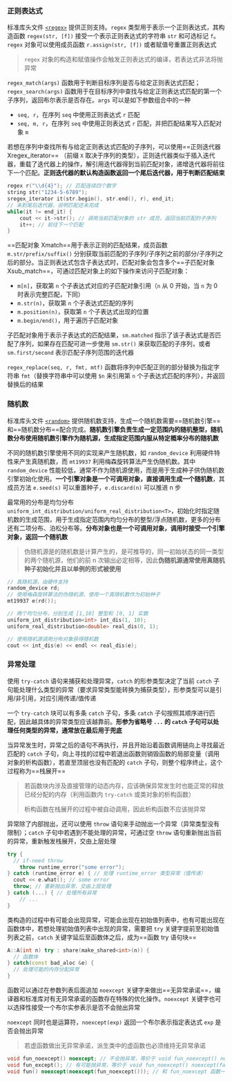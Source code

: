 ### 正则表达式

标准库头文件 [`<regex>`](https://www.apiref.com/cpp-zh/cpp/regex.html) 提供正则支持。`regex` 类型用于表示一个正则表达式，其构造函数 `regex(str, [f])` 接受一个表示正则表达式的字符串 `str` 和可选标记 `f`。`regex` 对象可以使用成员函数 `r.assign(str, [f])` 或者赋值号重置正则表达式

> `regex` 对象的构造和赋值操作会触发正则表达式的编译，若表达式非法将抛异常

`regex_match(args)` 函数用于判断目标序列是否与给定正则表达式匹配；`regex_search(args)` 函数用于在目标序列中查找与给定正则表达式匹配的第一个子序列，返回布尔表示是否存在。`args` 可以是如下参数组合中的一种

- `seq, r`，在序列 `seq` 中使用正则表达式 `r` 匹配
- `seq, m, r`，在序列 `seq` 中使用正则表达式 `r` 匹配，并把匹配结果写入匹配对象 `m`

若想在序列中查找所有与给定正则表达式匹配的子序列，可以使用==正则迭代器 Xregex_iterator== （前缀 `X` 取决于序列的类型），正则迭代器类似于插入迭代器，重载了迭代器上的操作，解引用迭代器得到当前匹配对象，递增迭代器将前往下一个匹配。**正则迭代器的默认构造函数返回一个尾后迭代器，用于判断匹配结束**

```c++
regex r("\\d{4}"); // 匹配连续四个数字
string str("1234-5-6789");
sregex_iterator it(str.begin(), str.end(), r), end_it;
// 未到尾后迭代器，说明匹配还未完成
while(it != end_it) {
	cout << it->str(); // 调用当前匹配对象的 str 成员，返回当前匹配的子序列
	it++; // 前往下一个匹配
}
```

==匹配对象 Xmatch==用于表示正则的匹配结果，成员函数 `m.str/prefix/suffix()` 分别获取当前匹配的子序列/子序列之前的部分/子序列之后的部分。当正则表达式包含子表达式时，匹配对象会包含多个==子匹配对象 Xsub_match==，可通过匹配对象上的如下操作来访问子匹配对象：

- `m[n]`，获取第 `n` 个子表达式对应的子匹配对象引用（`n` 从 0 开始，当 `n` 为 0 时表示完整匹配，下同）
- `m.str(n)`，获取第 `n` 个子表达式匹配的序列
- `m.position(n)`，获取第 `n` 个子表达式出现的位置
- `m.begin/end()`，用于遍历子匹配对象

子匹配对象用于表示子表达式的匹配结果，`sm.matched` 指示了该子表达式是否匹配了序列，如果存在匹配可进一步使用 `sm.str()` 来获取匹配的子序列，或者 `sm.first/second` 表示匹配子序列范围的迭代器

`regex_replace(seq, r, fmt, mtf)` 函数将序列中匹配正则的部分替换为指定字符串 `fmt`（替换字符串中可以使用 `$n` 来引用第 `n` 个子表达式匹配的序列），并返回替换后的结果

### 随机数

标准库头文件 [`<random>`](https://www.apiref.com/cpp-zh/cpp/numeric/random.html) 提供随机数支持，生成一个随机数需要==随机数引擎==和==随机数分布==配合完成。**随机数引擎负责生成一定范围内的随机整型，随机数分布使用随机数引擎作为随机源，生成指定范围内服从特定概率分布的随机数**

不同的随机数引擎使用不同的实现来产生随机数，如 `random_device` 利用硬件特性来产生真随机数，而 `mt19937` 利用梅森旋转算法产生伪随机数。其中 `random_device` 性能较低，通常不作为随机源使用，而是用于生成种子供伪随机数引擎初始化使用。**一个引擎对象是一个可调用对象，直接调用生成一个随机数**，其成员方法 `e.seed(s)` 可以重置种子，`e.discard(n)` 可以推进 n 步

最常用的分布是均匀分布 `uniform_int_distribution/uniform_real_distribution<T>`，初始化时指定随机数的生成范围，用于生成指定范围内均匀分布的整型/浮点随机数，更多的分布还有二项分布、泊松分布等。**分布对象也是一个可调用对象，调用时接受一个引擎对象，返回一个随机数**

> 伪随机源是的随机数是计算产生的，是可推导的，同一初始状态的同一类型的两个随机源，他们的前 n 次输出必定相等，因此**伪随机源通常使用真随机种子初始化并且以单例的形式被使用**

```c++
// 真随机源，由硬件支持
random_device rd;
// 使用梅森旋转算法的伪随机源，使用一个真随机数作为初始种子
mt19937 e(rd());

// 两个均匀分布，分别生成 [1,10] 整型和 [0, 1] 实数
uniform_int_distribution<int> int_dis(1, 10);
uniform_real_distribution<double> real_dis(0, 1);

// 使用随机源调用分布对象获得随机数
cout << int_dis(e) << endl << real_dis(e);
```

### 异常处理

使用 `try-catch` 语句来捕获和处理异常，`catch` 的形参类型决定了当前 `catch` 子句能处理什么类型的异常（要求异常类型能转换为捕获类型），形参类型可以是引用/非引用，对应引用传递/值传递

一个 `try-catch` 块可以有多条 `catch` 子句，多条 `catch` 子句按照其顺序进行匹配，因此越具体的异常类型应该越靠前。**形参为省略号 `...` 的 `catch` 子句可以处理任何类型的异常，通常放在最后用于兜底**

当异常发生时，异常之后的语句不再执行，并且开始沿着函数调用链向上寻找最近匹配的 `catch` 子句，向上寻找的过程中若退出函数则销毁函数的局部变量（调用对象的析构函数），若直至顶层也没有匹配的 `catch` 子句，则整个程序终止，这个过程称为==栈展开==

> 若函数块内涉及直接管理的动态内存，应该确保异常发生时也能正常的释放已经分配的内存（利用函数内 `try-catch` 或类对象的析构函数）
>
> 析构函数在栈展开的过程中被自动调用，因此析构函数不应该抛异常

异常除了内部抛出，还可以使用 `throw` 语句来手动抛出一个异常（异常类型没有限制）；`catch` 子句中若遇到不能处理的异常，可通过空 `throw` 语句重新抛出当前的异常，重新触发栈展开，交由上层处理

```c++
try {
  // if-need throw
	throw runtime_error("some error");
} catch (runtime_error e) { // 处理 runtime_error 类型异常（值传递）
  cout << e.what(); // some error
  throw; // 重新抛出异常，交由上层处理
} catch (...) { // 处理所有异常
	// ...
}
```

类构造的过程中有可能会出现异常，可能会出现在初始值列表中，也有可能出现在函数体中，若想处理初始值列表中出现的异常，需要把 `try` 关键字提前至初始值列表之前，`catch` 关键字延后至函数体之后，成为==函数 try 语句块==

```c++
A::A(int n) try : share(make_shared<int>(n)) {
  // 函数体
} catch(const bad_aloc &e) {
  // 处理可能的内存分配异常
} 
```

函数可以通过在参数列表后面追加 `noexcept` 关键字来做出==无异常承诺==，编译器和标准库对有无异常承诺的函数存在特殊的优化操作。`noexcept` 关键字也可以选择性接受一个布尔实参表示是否不会抛出异常

`noexcept` 同时也是运算符，`noexcept(exp)` 返回一个布尔表示指定表达式 `exp` 是否会抛出异常

> 若虚函数做出无异常承诺，派生类中的虚函数也必须维持无异常承诺

```c++
void fun_noexcept() noexcept; // 不会抛异常，等价于 void fun_noexcept() noexcept(true)
void fun_except(); // 有可能抛异常，等价于 void fun_noexcept() noexcept(false)
void fun() noexcept(noexcept(fun_noexcept())); // 和 fun_noexcept 函数一样不会抛异常
```
